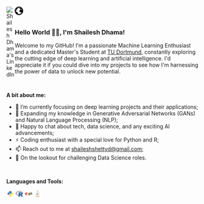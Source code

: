 <br/>

<a href="https://www.linkedin.com/in/shaileshdhama/">
  <img align="left" alt="Shailesh Dhama's LinkedIn" width="22px" src="https://cdn.jsdelivr.net/npm/simple-icons@v3/icons/linkedin.svg" />
</a>
<a href="https://shaileshdhama.github.io/">
  <img align="left" alt="Website" width="22px" src="https://raw.githubusercontent.com/iconic/open-iconic/master/svg/globe.svg" />
</a>
<br/>
<br/>

### Hello World 👋🏽, I'm Shailesh Dhama!

Welcome to my GitHub! I'm a passionate Machine Learning Enthusiast and a dedicated Master's Student at [TU Dortmund](https://www.tu-dortmund.de/en/), constantly exploring the cutting edge of deep learning and artificial intelligence. I'd appreciate it if you could dive into my projects to see how I'm harnessing the power of data to unlock new potential.
 
<br/>
 
**A bit about me:**

- 🔭 I’m currently focusing on deep learning projects and their applications;
- 🌱 Expanding my knowledge in Generative Adversarial Networks (GANs) and Natural Language Processing (NLP);
- 💬 Happy to chat about tech, data science, and any exciting AI advancements;
- ⚡ Coding enthusiast with a special love for Python and R;
- 📫 Reach out to me at shaileshshettyd@gmail.com;
- 💼 On the lookout for challenging Data Science roles.

<br/>

**Languages and Tools:**  

<code><img height="20" src="https://raw.githubusercontent.com/github/explore/80688e429a7d4ef2fca1e82350fe8e3517d3494d/topics/python/python.png"></code>
<code><img height="20" src="https://raw.githubusercontent.com/github/explore/80688e429a7d4ef2fca1e82350fe8e3517d3494d/topics/r/r.png"></code>
<code><img height="20" src="https://raw.githubusercontent.com/github/explore/80688e429a7d4ef2fca1e82350fe8e3517d3494d/topics/git/git.png"></code>
<code><img height="20" src="https://raw.githubusercontent.com/github/explore/80688e429a7d4ef2fca1e82350fe8e3517d3494d/topics/java/java.png"></code>
